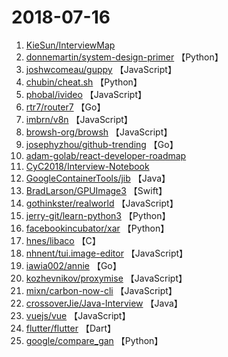 # 2018-07-16

1. [KieSun/InterviewMap](https://github.com/KieSun/InterviewMap) 
2. [donnemartin/system-design-primer](https://github.com/donnemartin/system-design-primer) 【Python】
3. [joshwcomeau/guppy](https://github.com/joshwcomeau/guppy) 【JavaScript】
4. [chubin/cheat.sh](https://github.com/chubin/cheat.sh) 【Python】
5. [phobal/ivideo](https://github.com/phobal/ivideo) 【JavaScript】
6. [rtr7/router7](https://github.com/rtr7/router7) 【Go】
7. [imbrn/v8n](https://github.com/imbrn/v8n) 【JavaScript】
8. [browsh-org/browsh](https://github.com/browsh-org/browsh) 【JavaScript】
9. [josephyzhou/github-trending](https://github.com/josephyzhou/github-trending) 【Go】
10. [adam-golab/react-developer-roadmap](https://github.com/adam-golab/react-developer-roadmap) 
11. [CyC2018/Interview-Notebook](https://github.com/CyC2018/Interview-Notebook) 
12. [GoogleContainerTools/jib](https://github.com/GoogleContainerTools/jib) 【Java】
13. [BradLarson/GPUImage3](https://github.com/BradLarson/GPUImage3) 【Swift】
14. [gothinkster/realworld](https://github.com/gothinkster/realworld) 【JavaScript】
15. [jerry-git/learn-python3](https://github.com/jerry-git/learn-python3) 【Python】
16. [facebookincubator/xar](https://github.com/facebookincubator/xar) 【Python】
17. [hnes/libaco](https://github.com/hnes/libaco) 【C】
18. [nhnent/tui.image-editor](https://github.com/nhnent/tui.image-editor) 【JavaScript】
19. [iawia002/annie](https://github.com/iawia002/annie) 【Go】
20. [kozhevnikov/proxymise](https://github.com/kozhevnikov/proxymise) 【JavaScript】
21. [mixn/carbon-now-cli](https://github.com/mixn/carbon-now-cli) 【JavaScript】
22. [crossoverJie/Java-Interview](https://github.com/crossoverJie/Java-Interview) 【Java】
23. [vuejs/vue](https://github.com/vuejs/vue) 【JavaScript】
24. [flutter/flutter](https://github.com/flutter/flutter) 【Dart】
25. [google/compare_gan](https://github.com/google/compare_gan) 【Python】
